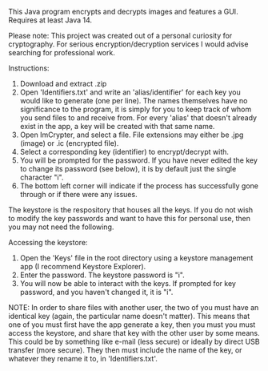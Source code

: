 This Java program encrypts and decrypts images and features a GUI.
Requires at least Java 14.

Please note: This project was created out of a personal curiosity for cryptography. For serious encryption/decryption services I would advise searching for professional work.

Instructions:
1. Download and extract .zip
2. Open 'Identifiers.txt' and write an 'alias/identifier' for each key you would like to generate (one per line).
   The names themselves have no significance to the program, it is simply for you to keep track of whom you send files to and receive from.
   For every 'alias' that doesn't already exist in the app, a key will be created with that same name.
3. Open ImCrypter, and select a file. File extensions may either be .jpg (image) or .ic (encrypted file).
4. Select a corresponding key (identifier) to encrypt/decrypt with.
5. You will be prompted for the password. If you have never edited the key to change its password (see below), it is by default just the single character "i".
6. The bottom left corner will indicate if the process has successfully gone through or if there were any issues.

The keystore is the respository that houses all the keys. If you do not wish to modify the key passwords and want to have this for personal use, then you may not need the following.

Accessing the keystore:
1. Open the 'Keys' file in the root directory using a keystore management app (I recommend Keystore Explorer).
2. Enter the password. The keystore password is "i".
3. You will now be able to interact with the keys. If prompted for key password, and you haven't changed it, it is "i".

NOTE: In order to share files with another user, the two of you must have an identical key (again, the particular name doesn't matter). This means that one of you must first have
the app generate a key, then you must you must access the keystore, and share that key with the other user by some means. This could be by something like e-mail (less secure) or
ideally by direct USB transfer (more secure). They then must include the name of the key, or whatever they rename it to, in 'Identifiers.txt'.
